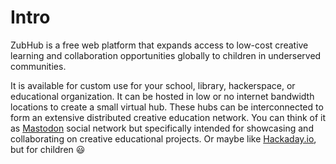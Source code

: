
# Intro

ZubHub is a free web platform that expands access to low-cost creative learning and collaboration opportunities globally to children in underserved communities.

It is available for custom use for your school, library, hackerspace, or educational organization. It can be hosted in low or no internet bandwidth locations to create a small virtual hub. These hubs can be interconnected to form an extensive distributed creative education network. You can think of it as [Mastodon](<https://en.wikipedia.org/wiki/Mastodon_(software)>) social network but specifically intended for showcasing and collaborating on creative educational projects. Or maybe like [Hackaday.io](https://hackaday.io/), but for children :smiley:

